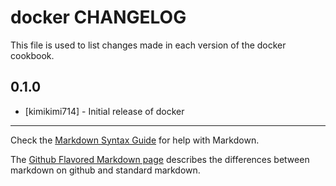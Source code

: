 docker CHANGELOG
================

This file is used to list changes made in each version of the docker cookbook.

0.1.0
-----
- [kimikimi714] - Initial release of docker

- - -
Check the [Markdown Syntax Guide](http://daringfireball.net/projects/markdown/syntax) for help with Markdown.

The [Github Flavored Markdown page](http://github.github.com/github-flavored-markdown/) describes the differences between markdown on github and standard markdown.
